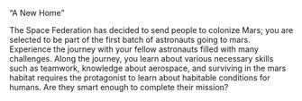 “A New Home”

The Space Federation has decided to send people to colonize Mars; you are selected to be part of the first batch of astronauts going to mars. Experience the journey with your fellow astronauts filled with many challenges. Along the journey, you learn about various necessary skills such as teamwork, knowledge about aerospace, and surviving in the mars habitat requires the protagonist to learn about habitable conditions for humans. Are they smart enough to complete their mission?
